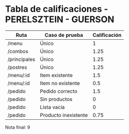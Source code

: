 # Tabla de calificaciones - PERELSZTEIN - GUERSON

| Ruta | Caso de prueba | Calificación |
| ---- | -------------- | ------------ |
| /menu | Único | 1 |
| /combos | Único | 1.25 |
| /principales | Único | 1.25 |
| /postres | Único | 1.25 |
| /menu/:id | Item existente | 1.5 |
| /menu/:id | Item no existente | 0.5 |
| /pedido | Pedido correcto | 1.5 |
| /pedido | Sin productos | 0 |
| /pedido | Lista vacía | 0 |
| /pedido | Producto inexistente | 0.75 |

Nota final: 9
